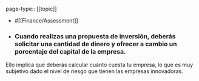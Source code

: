 page-type:: [[topic]]

- #[[Finance/Assessment]]

- ### Cuando realizas una propuesta de inversión, deberás solicitar una cantidad de dinero y ofrecer a cambio un porcentaje del capital de la empresa.

Ello implica que deberás calcular cuánto cuesta tu empresa, lo que es muy subjetivo dado el nivel de riesgo que tienen las empresas innovadoras.




